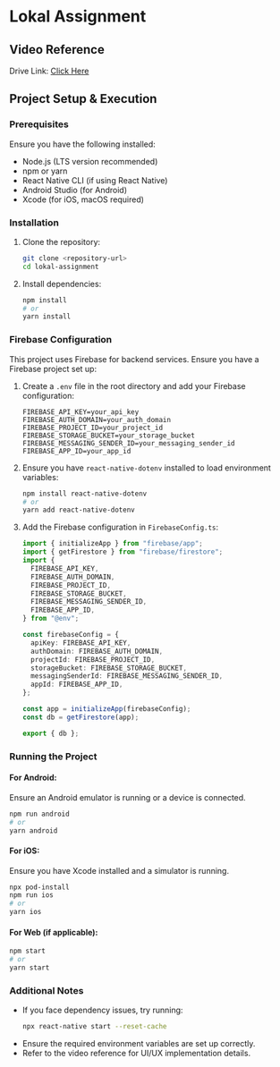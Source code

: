 # Lokal Assignment

## Video Reference
Drive Link: [Click Here](https://drive.google.com/file/d/1-VMCqpGSKiGr2aKO21RpNyErT7gR9xYE/view?usp=drive_link)

## Project Setup & Execution

### Prerequisites
Ensure you have the following installed:
- Node.js (LTS version recommended)
- npm or yarn
- React Native CLI (if using React Native)
- Android Studio (for Android)
- Xcode (for iOS, macOS required)

### Installation
1. Clone the repository:
   ```sh
   git clone <repository-url>
   cd lokal-assignment
   ```
2. Install dependencies:
   ```sh
   npm install
   # or
   yarn install
   ```

### Firebase Configuration
This project uses Firebase for backend services. Ensure you have a Firebase project set up:

1. Create a `.env` file in the root directory and add your Firebase configuration:
   ```env
   FIREBASE_API_KEY=your_api_key
   FIREBASE_AUTH_DOMAIN=your_auth_domain
   FIREBASE_PROJECT_ID=your_project_id
   FIREBASE_STORAGE_BUCKET=your_storage_bucket
   FIREBASE_MESSAGING_SENDER_ID=your_messaging_sender_id
   FIREBASE_APP_ID=your_app_id
   ```

2. Ensure you have `react-native-dotenv` installed to load environment variables:
   ```sh
   npm install react-native-dotenv
   # or
   yarn add react-native-dotenv
   ```

3. Add the Firebase configuration in `FirebaseConfig.ts`:
   ```ts
   import { initializeApp } from "firebase/app";
   import { getFirestore } from "firebase/firestore";
   import {
     FIREBASE_API_KEY,
     FIREBASE_AUTH_DOMAIN,
     FIREBASE_PROJECT_ID,
     FIREBASE_STORAGE_BUCKET,
     FIREBASE_MESSAGING_SENDER_ID,
     FIREBASE_APP_ID,
   } from "@env";

   const firebaseConfig = {
     apiKey: FIREBASE_API_KEY,
     authDomain: FIREBASE_AUTH_DOMAIN,
     projectId: FIREBASE_PROJECT_ID,
     storageBucket: FIREBASE_STORAGE_BUCKET,
     messagingSenderId: FIREBASE_MESSAGING_SENDER_ID,
     appId: FIREBASE_APP_ID,
   };

   const app = initializeApp(firebaseConfig);
   const db = getFirestore(app);

   export { db };
   ```

### Running the Project
#### For Android:
Ensure an Android emulator is running or a device is connected.
```sh
npm run android
# or
yarn android
```

#### For iOS:
Ensure you have Xcode installed and a simulator is running.
```sh
npx pod-install
npm run ios
# or
yarn ios
```

#### For Web (if applicable):
```sh
npm start
# or
yarn start
```

### Additional Notes
- If you face dependency issues, try running:
  ```sh
  npx react-native start --reset-cache
  ```
- Ensure the required environment variables are set up correctly.
- Refer to the video reference for UI/UX implementation details.

